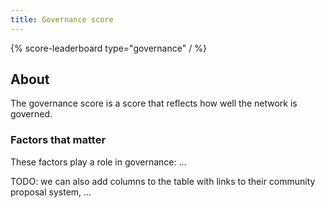 ```yaml
---
title: Governance score
---
```


{% score-leaderboard type="governance" / %}

## About

The governance score is a score that reflects how well the network is governed.

### Factors that matter

These factors play a role in governance: ...

TODO: we can also add columns to the table with links to their community proposal system, ...
